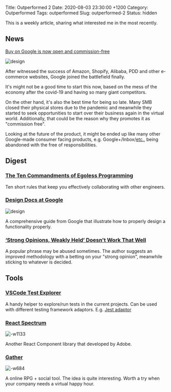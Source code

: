 Title: Outperformed 2
Date: 2020-08-03 23:30:00 +1200
Category: Outperformed
Tags: outperformed
Slug: outperformed-2
Status: hidden

This is a weekly article, sharing what interested me in the most recently.

## News

[Buy on Google is now open and commission-free](https://blog.google/products/shopping/buy-on-google-is-zero-commission/)

![design]({attach}/images/outperformed-2/15964547424227.jpg)

After witnessed the success of Amazon, Shopify, Alibaba, PDD and other e-commerce websites, Google joined the battlefield finally.

It's might not be a good time to start this now, based on the mess of the economy after the covid-19 and having so many giant competitors. 

On the other hand, it's also the best time for being so late. Many SMB closed their physical stores due to the pandemic and meanwhile they started to seek opportunities to start over their business again in the virtual world. Additionally, that could be the reason why they promotes it as "commission free".

Looking at the future of the product, it might be ended up like many other Google-made consumer facing products, e.g. Google+/Inbox/[etc.](https://killedbygoogle.com/), being abandoned with the free of responsibilities.

## Digest

### [The Ten Commandments of Egoless Programming](https://blog.codinghorror.com/the-ten-commandments-of-egoless-programming/)

Ten short rules that keep you effectively collaborating with other engineers. 


### [Design Docs at Google](https://www.industrialempathy.com/posts/design-docs-at-google/)

![design]({attach}/images/outperformed-2/15958185260229.jpg)

A comprehensive guide from Google that illustrate how to properly design a functionality properly.

### [‘Strong Opinions, Weakly Held’ Doesn't Work That Well](https://commoncog.com/blog/strong-opinions-weakly-held-is-bad/)

A popular phrase may be abused sometimes. The author suggests an improved methodology with a betting on your "strong opinion", meanwhile sticking to whatever is decided.

## Tools

### [VSCode Test Explorer](https://marketplace.visualstudio.com/items?itemName=hbenl.vscode-test-explorer)

A handy helper to explore/run tests in the current projects. Can be used with different testing framework adaptors. E.g. [Jest adaptor](https://marketplace.visualstudio.com/items?itemName=kavod-io.vscode-jest-test-adapter)

### [React Spectrum](https://react-spectrum.adobe.com/react-spectrum/index.html)

![-w1133]({attach}/images/outperformed-2/15964534928359.jpg)

Another React Component library that developed by Adobe.

### [Gather](https://gather.town/)

![-w684]({attach}/images/outperformed-2/15964544227904.jpg)

A online RPG + social tool. The idea is quite interesting. Worth a try when your company needs a virtual happy hour.
